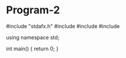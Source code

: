 Program-2
=========

#include "stdafx.h"
#include <iostream>
#include <cstdlib>
#include <cmath>

using namespace std;

int main()
{
  return 0;
}
